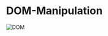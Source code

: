 # DOM-Manipulation

![DOM](https://user-images.githubusercontent.com/10501925/90891785-8dc3d600-e3bc-11ea-8531-b4e566632d03.png)
